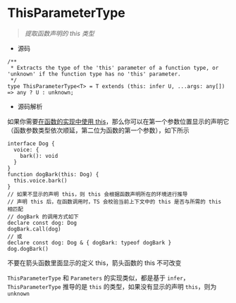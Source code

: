 # ThisParameterType

> *提取函数声明的 this 类型*

- 源码

```tsx
/**
 * Extracts the type of the 'this' parameter of a function type, or 'unknown' if the function type has no 'this' parameter.
 */
type ThisParameterType<T> = T extends (this: infer U, ...args: any[]) => any ? U : unknown;
```

- 源码解析

如果你需要[在函数的实现中使用 this](https://link.juejin.cn/?target=https%3A%2F%2Fwww.typescriptlang.org%2Fdocs%2Fhandbook%2F2%2Ffunctions.html%23declaring-this-in-a-function)，那么你可以在第一个参数位置显示的声明它（函数参数类型依次顺延，第二位为函数的第一个参数），如下所示

```tsx
interface Dog {
  voice: {
    bark(): void
  }
}
function dogBark(this: Dog) {
  this.voice.bark()
}
// 如果不显示的声明 this，则 this 会根据函数声明所在的环境进行推导
// 声明 this 后，在函数调用时，TS 会校验当前上下文中的 this 是否与所需的 this 相匹配
// dogBark 的调用方式如下
declare const dog: Dog
dogBark.call(dog)
// 或
declare const dog: Dog & { dogBark: typeof dogBark }
dog.dogBark()
```

不要在箭头函数里面显示的定义 this，箭头函数的 this 不可改变

`ThisParameterType` 和 `Parameters` 的实现类似，都是基于 `infer`，`ThisParameterType` 推导的是 `this` 的类型，如果没有显示的声明 `this`，则为 `unknown`

